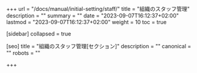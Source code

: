 +++
url = "/docs/manual/initial-setting/staff/"
title = "組織のスタッフ管理"
description = ""
summary = ""
date = "2023-09-07T16:12:37+02:00"
lastmod = "2023-09-07T16:12:37+02:00"
weight = 10
toc = true

[sidebar]
collapsed = true

[seo]
title = "組織のスタッフ管理[セクション]"
description = ""
canonical = ""
robots = ""

+++
